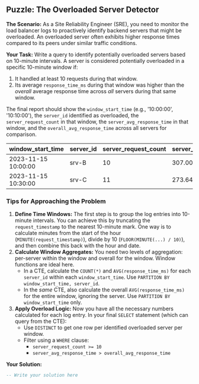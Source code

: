 ## Puzzle: The Overloaded Server Detector

**The Scenario:** As a Site Reliability Engineer (SRE), you need to monitor the load balancer logs to proactively identify backend servers that might be overloaded. An overloaded server often exhibits higher response times compared to its peers under similar traffic conditions.

**Your Task:** Write a query to identify potentially overloaded servers based on 10-minute intervals. A server is considered potentially overloaded in a specific 10-minute window if:

1. It handled at least 10 requests during that window.
2. Its average `response_time_ms` during that window was higher than the *overall* average response time across *all* servers during that same window.

The final report should show the `window_start_time` (e.g., '10:00:00', '10:10:00'), the `server_id` identified as overloaded, the `server_request_count` in that window, the `server_avg_response_time` in that window, and the `overall_avg_response_time` across all servers for comparison.

| window_start_time   | server_id | server_request_count | server_avg_response_time | overall_avg_response_time |
| ------------------- | --------- | -------------------- | ------------------------ | ------------------------- |
| 2023-11-15 10:00:00 | srv-B     | 10                   | 307.00                   | 210.53                    |
| 2023-11-15 10:30:00 | srv-C     | 11                   | 273.64                   | 207.50                    |

### Tips for Approaching the Problem

1. **Define Time Windows:** The first step is to group the log entries into 10-minute intervals. You can achieve this by truncating the `request_timestamp` to the nearest 10-minute mark. One way is to calculate minutes from the start of the hour (`MINUTE(request_timestamp)`), divide by 10 (`FLOOR(MINUTE(...) / 10)`), and then combine this back with the hour and date.
2. **Calculate Window Aggregates:** You need two levels of aggregation: per-server within the window and overall for the window. Window functions are ideal here.
   * In a CTE, calculate the `COUNT(*)` and `AVG(response_time_ms)` for each `server_id` within each `window_start_time`. Use `PARTITION BY window_start_time, server_id`.
   * In the *same* CTE, also calculate the overall `AVG(response_time_ms)` for the entire window, ignoring the server. Use `PARTITION BY window_start_time` only.
3. **Apply Overload Logic:** Now you have all the necessary numbers calculated for each log entry. In your final `SELECT` statement (which can query from the CTE):
   * Use `DISTINCT` to get one row per identified overloaded server per window.
   * Filter using a `WHERE` clause:
     * `server_request_count >= 10`
     * `server_avg_response_time > overall_avg_response_time`

**Your Solution:**

```sql
-- Write your solution here
```
